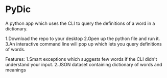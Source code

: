 # PyDic
A python app which uses the CLI to query the definitions of a word in a dictionary.

1.Download the repo to your desktop
2.Open up the python file and run it.
3.An interactive command line will pop up which lets you query definitions of words.

Features:
1.Smart exceptions which suggests few words if the CLI didn't understand your input.
2.JSON dataset containing dictionary of words and meanings
